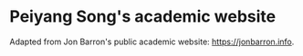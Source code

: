 # Peiyang Song's academic website

Adapted from Jon Barron's public academic website: https://jonbarron.info.
